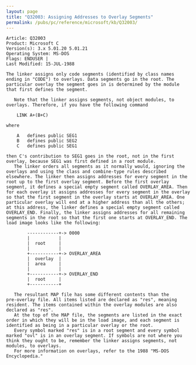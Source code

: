 ```yaml
---
layout: page
title: "Q32003: Assigning Addresses to Overlay Segments"
permalink: /pubs/pc/reference/microsoft/kb/Q32003/
---
```


	Article: Q32003
	Product: Microsoft C
	Version(s): 3.x 5.01.20 5.01.21
	Operating System: MS-DOS
	Flags: ENDUSER |
	Last Modified: 15-JUL-1988
	
	The linker assigns only code segments (identified by class names
	ending in "CODE") to overlays. Data segments go in the root. The
	particular overlay the segment goes in is determined by the module
	that first defines the segment.
	
	   Note that the linker assigns segments, not object modules, to
	overlays. Therefore, if you have the following command
	
	    LINK A+(B+C)
	
	where
	
	    A   defines public SEG1
	    B   defines public SEG2
	    C   defines public SEG1
	
	then C's contribution to SEG1 goes in the root, not in the first
	overlay, because SEG1 was first defined in a root module.
	   The linker orders all segments as it normally would, ignoring the
	overlays and using the class and combine-type rules described
	elsewhere. The linker then assigns addresses for every segment in the
	root up to the first overlay segment. Before the first overlay
	segment, it defines a special empty segment called OVERLAY_AREA. Then
	for each overlay it assigns addresses for every segment in the overlay
	so that the first segment in the overlay starts at OVERLAY_AREA. One
	particular overlay will end at a higher address than all the others;
	at this address, the linker defines a special empty segment called
	OVERLAY_END. Finally, the linker assigns addresses for all remaining
	segments in the root so that the first one starts at OVERLAY_END. The
	load image looks like the following:
	
	        ------------+-> 0000
	        |           |
	        |  root     |
	        |           |
	        +-----------+-> OVERLAY_AREA
	        |  overlay  |
	        |  area     |
	        |           |
	        +-----------+-> OVERLAY_END
	        |  root     |
	        +-----------+
	
	   The resultant MAP file has some different contents than the
	pre-overlay file. All items listed are declared as "res", meaning
	resident. The items contained within the overlay modules are also
	declared as "res".
	   At the top of the MAP file, the segments are listed in the exact
	order in which they will be in the load image, and each segment is
	identified as being in a particular overlay or the root.
	   Every symbol marked "res" is in a root segment and every symbol
	marked "ovl" is in an overlay segment. If symbols are not where you
	think they ought to be, remember the linker assigns segments, not
	modules, to overlays.
	   For more information on overlays, refer to the 1988 "MS-DOS
	Encyclopedia."
